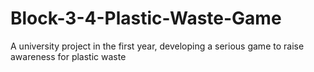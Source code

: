 # Block-3-4-Plastic-Waste-Game
A university project in the first year, developing a serious game to raise awareness for plastic waste


